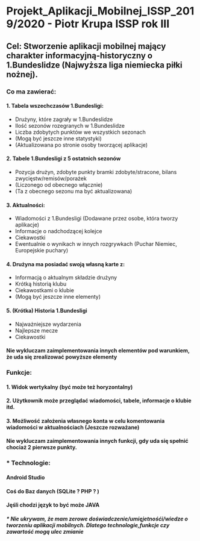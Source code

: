 # Projekt_Aplikacji_Mobilnej_ISSP_2019/2020 - Piotr Krupa ISSP rok III
## Cel: Stworzenie aplikacji mobilnej mający charakter informacyjną-historyczny o 1.Bundeslidze (Najwyższa liga niemiecka piłki nożnej).

### Co ma zawierać:
#### 1. Tabela wszechczasów 1.Bundesligi:
 * Drużyny, które zagrały w 1.Bundeslidze
 * Ilość sezonów rozegranych w 1.Bundeslidze
 * Liczba zdobytych punktów we wszystkich sezonach
* (Mogą być jeszcze inne statystyki)
* (Aktualizowana po stronie osoby tworzącej aplikacje)

#### 2. Tabele 1.Bundesligi z 5 ostatnich sezonów 
* Pozycja drużyn, zdobyte punkty bramki zdobyte/stracone, bilans zwycięstw/remisów/porażek
* (Liczonego od obecnego włącznie)
* (Ta z obecnego sezonu ma być aktualizowana)

#### 3. Aktualności:
* Wiadomości z 1.Bundesligi (Dodawane przez osobe, która tworzy aplikacje)
* Informacje o nadchodzącej kolejce 
* Ciekawostki
* Ewentualnie o wynikach w innych rozgrywkach (Puchar Niemiec, Europejskie puchary)

#### 4. Drużyna ma posiadać swoją własną karte z:
* Informacją o aktualnym składzie drużyny
* Krótką historią klubu
* Ciekawostkami o klubie
* (Mogą być jeszcze inne elementy)

#### 5. (Krótka) Historia 1.Bundesligi
* Najważniejsze wydarzenia
* Najlepsze mecze
* Ciekawostki

#### Nie wykluczam zaimplementowania innych elementów pod warunkiem, że uda się zrealizować powyższe elementy

### Funkcje:
#### 1. Widok wertykalny (być może też horyzontalny)
#### 2. Użytkownik może przeglądać wiadomości, tabele, informacje o klubie itd.
#### 3. Możliwość założenia własnego konta w celu komentowania wiadomości w aktualnościach (Jeszcze rozważane)
#### Nie wykluczam zaimplementowania innych funkcji, gdy uda się spełnić chociaż 2 pierwsze punkty.

### * Technologie:
#### Android Studio
#### Coś do Baz danych (SQLite ? PHP ? )
#### Jęśli chodzi język to być może JAVA

##### * Nie ukrywam, że mam zerowe doświadczenie/umięjetnośći/wiedze o tworzeniu aplikacji mobilnych. Dlatego technologie,funkcje czy zawartość mogą ulec zmianie 
